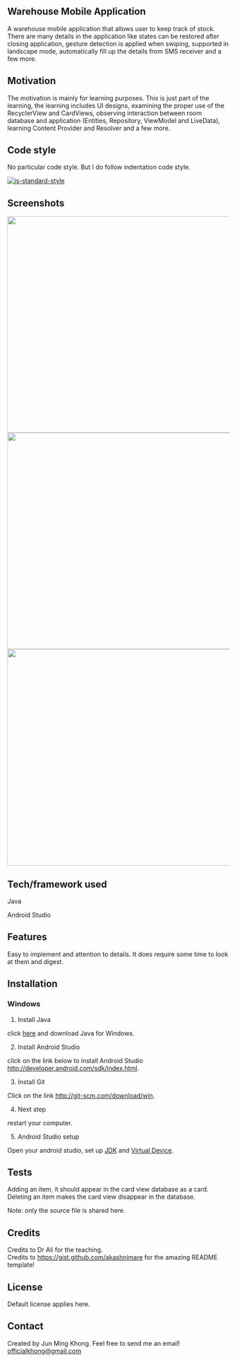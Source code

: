 ## Warehouse Mobile Application
A warehouse mobile application that allows user to keep track of stock. There are many details in the application like states can be restored after closing application, gesture detection is applied when swiping, supported in landscape mode, automatically fill up the details from SMS receiver and a few more. 

## Motivation
The motivation is mainly for learning purposes. This is just part of the learning, the learning includes UI designs, examining the proper use of the RecyclerView and CardViews, observing interaction between room database and application (Entities, Repository, ViewModel and LiveData), learning Content Provider and Resolver and a few more. 


## Code style
No particular code style. But I do follow indentation code style.

[![js-standard-style](https://img.shields.io/badge/code%20style-standard-brightgreen.svg?style=flat)](https://github.com/feross/standard)
 
## Screenshots
<img src="https://user-images.githubusercontent.com/70477671/102744159-1d41bb80-4394-11eb-9bca-8dfb91f6df9e.png" width="700" height="490">
<img src="https://user-images.githubusercontent.com/70477671/102744167-203cac00-4394-11eb-9bf4-d6c8c433a788.png" width="700" height="490">
<img src="https://user-images.githubusercontent.com/70477671/102744170-216dd900-4394-11eb-92f2-a021970a6253.png" width="700" height="490">



## Tech/framework used
Java

Android Studio


## Features
Easy to implement and attention to details. It does require some time to look at them and digest.


## Installation
### Windows

1) Install Java

click [here](http://www.oracle.com/technetwork/java/javase/downloads/jdk7-downloads-1880260.html) and download Java for Windows.

2) Install Android Studio

click on the link below to install Android Studio
http://developer.android.com/sdk/index.html.

3) Install Git

Click on the link
http://git-scm.com/download/win.

4) Next step

restart your computer.

5) Android Studio setup

Open your android studio, set up [JDK](https://developer.android.com/about/versions/11/setup-sdk) and [Virtual Device](https://developer.android.com/studio/run/managing-avds).


## Tests
Adding an item, it should appear in the card view database as a card. Deleting an item makes the card view disappear in the database. 

Note: only the source file is shared here.


## Credits
Credits to Dr Ali for the teaching.  
Credits to https://gist.github.com/akashnimare for the amazing README template!

## License
Default license applies here. 

## Contact
Created by Jun Ming Khong. 
Feel free to send me an email!
 officialkhong@gmail.com 



